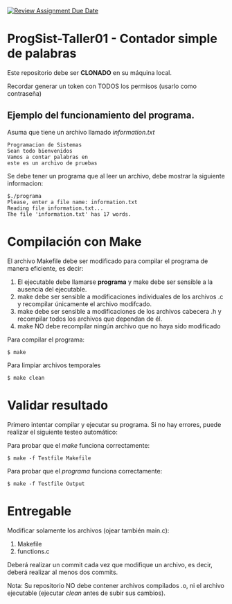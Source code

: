 [![Review Assignment Due Date](https://classroom.github.com/assets/deadline-readme-button-22041afd0340ce965d47ae6ef1cefeee28c7c493a6346c4f15d667ab976d596c.svg)](https://classroom.github.com/a/aCT1fUTN)
# ProgSist-Taller01 - Contador simple de palabras

Este repositorio debe ser **CLONADO** en su máquina local.

Recordar generar un token con TODOS los permisos (usarlo como contraseña)

## Ejemplo del funcionamiento del programa.

Asuma que tiene un archivo llamado _information.txt_

```
Programacion de Sistemas
Sean todo bienvenidos
Vamos a contar palabras en 
este es un archivo de pruebas
```

Se debe tener un programa que al leer un archivo, debe mostrar la siguiente informacion:

```
$./programa
Please, enter a file name: information.txt
Reading file information.txt...
The file 'information.txt' has 17 words.
```

# Compilación con Make

El archivo Makefile debe ser modificado para compilar el programa de manera eficiente, es decir:
1. El ejecutable debe llamarse **programa** y make debe ser sensible a la ausencia del ejecutable.
2. make debe ser sensible a modificaciones individuales de los archivos .c y recompilar únicamente el archivo modifcado.
3. make debe ser sensible a modificaciones de los archivos cabecera .h y recompilar todos los archivos que dependan de él.
4. make NO debe recompilar ningún archivo que no haya sido modificado


Para compilar el programa:

```
$ make
```

Para limpiar archivos temporales

```
$ make clean
```

# Validar resultado

Primero intentar compilar y ejecutar su programa. Si no hay errores, puede realizar el siguiente testeo automático:

Para probar que el _make_ funciona correctamente:

```
$ make -f Testfile Makefile
```

Para probar que el _programa_ funciona correctamente:

```
$ make -f Testfile Output
```

# Entregable

Modificar solamente los archivos (ojear también main.c):

1. Makefile
2. functions.c

Deberá realizar un commit cada vez que modifique un archivo, es decir, deberá realizar al menos dos commits.

Nota: Su repositorio NO debe contener archivos compilados .o, ni el archivo ejecutable (ejecutar _clean_ antes de subir sus cambios).
